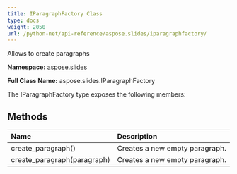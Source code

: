 ```yaml
---
title: IParagraphFactory Class
type: docs
weight: 2050
url: /python-net/api-reference/aspose.slides/iparagraphfactory/
---
```


Allows to create paragraphs

**Namespace:** [aspose.slides](/slides/python-net/api-reference/aspose.slides/)

**Full Class Name:** aspose.slides.IParagraphFactory



The IParagraphFactory type exposes the following members:
## **Methods**
|**Name**|**Description**|
| :- | :- |
|create_paragraph()|Creates a new empty paragraph.|
|create_paragraph(paragraph)|Creates a new empty paragraph.|
